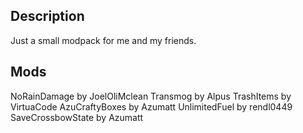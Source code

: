 ## Description
Just a small modpack for me and my friends.

## Mods
NoRainDamage by JoelOliMclean
Transmog by Alpus
TrashItems by VirtuaCode
AzuCraftyBoxes by Azumatt
UnlimitedFuel by rendl0449
SaveCrossbowState by Azumatt